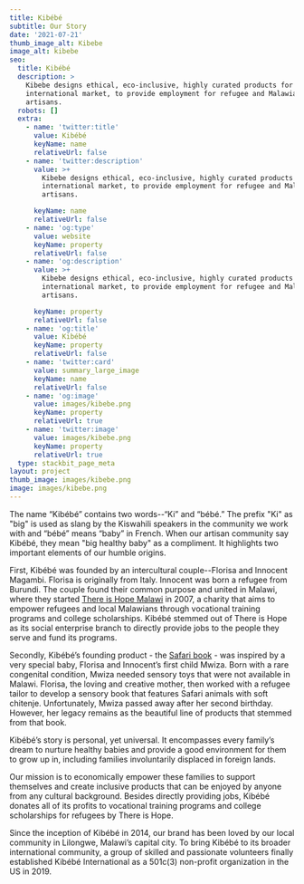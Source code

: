 ```yaml
---
title: Kibébé
subtitle: Our Story
date: '2021-07-21'
thumb_image_alt: Kibebe
image_alt: kibebe
seo:
  title: Kibébé
  description: >
    Kibebe designs ethical, eco-inclusive, highly curated products for the
    international market, to provide employment for refugee and Malawian
    artisans.
  robots: []
  extra:
    - name: 'twitter:title'
      value: Kibébé
      keyName: name
      relativeUrl: false
    - name: 'twitter:description'
      value: >+
        Kibebe designs ethical, eco-inclusive, highly curated products for the
        international market, to provide employment for refugee and Malawian
        artisans.

      keyName: name
      relativeUrl: false
    - name: 'og:type'
      value: website
      keyName: property
      relativeUrl: false
    - name: 'og:description'
      value: >+
        Kibebe designs ethical, eco-inclusive, highly curated products for the
        international market, to provide employment for refugee and Malawian
        artisans.

      keyName: property
      relativeUrl: false
    - name: 'og:title'
      value: Kibébé
      keyName: property
      relativeUrl: false
    - name: 'twitter:card'
      value: summary_large_image
      keyName: name
      relativeUrl: false
    - name: 'og:image'
      value: images/kibebe.png
      keyName: property
      relativeUrl: true
    - name: 'twitter:image'
      value: images/kibebe.png
      keyName: property
      relativeUrl: true
  type: stackbit_page_meta
layout: project
thumb_image: images/kibebe.png
image: images/kibebe.png
---
```

The name “Kibébé” contains two words--“Ki” and “bébé.” The prefix "Ki" as "big" is used as slang by the Kiswahili speakers in the community we work with and “bébé” means “baby” in French. When our artisan community say Kibébé, they mean "big healthy baby" as a compliment. It highlights two important elements of our humble origins. 

First, Kibébé was founded by an intercultural couple--Florisa and Innocent Magambi. Florisa is originally from Italy. Innocent was born a refugee from Burundi. The couple found their common purpose and united in Malawi, where they started [There is Hope Malawi](http://thereishopemalawi.org/) in 2007, a charity that aims to empower refugees and local Malawians through vocational training programs and college scholarships. Kibébé stemmed out of There is Hope as its social enterprise branch to directly provide jobs to the people they serve and fund its programs. 

Secondly, Kibébé’s founding product - the [Safari book](https://kibebe.com/products/safari-book) - was inspired by a very special baby, Florisa and Innocent’s first child Mwiza. Born with a rare congenital condition, Mwiza needed sensory toys that were not available in Malawi. Florisa, the loving and creative mother, then worked with a refugee tailor to develop a sensory book that features Safari animals with soft chitenje. Unfortunately, Mwiza passed away after her second birthday. However, her legacy remains as the beautiful line of products that stemmed from that book.

Kibébé’s story is personal, yet universal. It encompasses every family’s dream to nurture healthy babies and provide a good environment for them to grow up in, including families involuntarily displaced in foreign lands. 

Our mission is to economically empower these families to support themselves and create inclusive products that can be enjoyed by anyone from any cultural background. Besides directly providing jobs, Kibébé donates all of its profits to vocational training programs and college scholarships for refugees by There is Hope. 

Since the inception of Kibébé in 2014, our brand has been loved by our local community in Lilongwe, Malawi’s capital city. To bring Kibébé to its broader international community, a group of skilled and passionate volunteers finally established Kibébé International as a 501c(3) non-profit organization in the US in 2019. 
